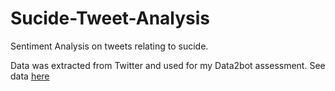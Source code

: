 # Sucide-Tweet-Analysis

Sentiment Analysis on tweets relating to sucide.

Data was extracted from Twitter and used for my Data2bot assessment. See data [here](https://drive.google.com/file/d/1v-0O1TaONLaFo_YH922pZhm2Jr4p3KhE/view?usp=sharing)
